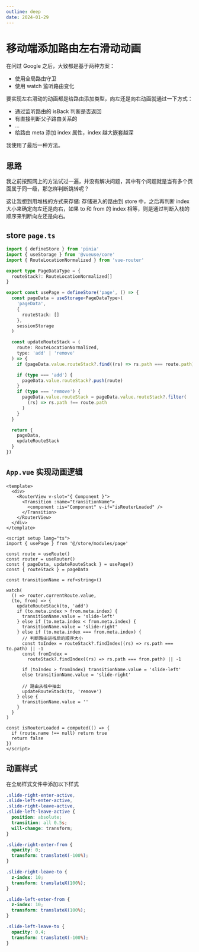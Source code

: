 ```yaml
---
outline: deep
date: 2024-01-29
---
```


# 移动端添加路由左右滑动动画

在问过 Google 之后，大致都是基于两种方案：

- 使用全局路由守卫
- 使用 watch 监听路由变化

要实现左右滑动的动画都是给路由添加类型，向左还是向右动画就通过一下方式：

- 通过监听路由的 isBack 判断是否返回
- 有直接判断父子路由关系的
- ...
- 给路由 meta 添加 index 属性，index 越大嵌套越深

我使用了最后一种方法。

## 思路

我之前按照网上的方法试过一遍，并没有解决问题，其中有个问题就是当有多个页面属于同一级，那怎样判断跳转呢？

这让我想到用堆栈的方式来存储: 存储进入的路由到 store 中，之后再判断 index 大小来确定向左还是向右，如果 to 和 from 的 index 相等，则是通过判断入栈的顺序来判断向左还是向右。

## store `page.ts`

```ts
import { defineStore } from 'pinia'
import { useStorage } from '@vueuse/core'
import { RouteLocationNormalized } from 'vue-router'

export type PageDataType = {
  routeStack?: RouteLocationNormalized[]
}

export const usePage = defineStore('page', () => {
  const pageData = useStorage<PageDataType>(
    'pageData',
    {
      routeStack: []
    },
    sessionStorage
  )

  const updateRouteStack = (
    route: RouteLocationNormalized,
    type: 'add' | 'remove'
  ) => {
    if (pageData.value.routeStack?.find((rs) => rs.path === route.path)) return

    if (type === 'add') {
      pageData.value.routeStack?.push(route)
    }
    if (type === 'remove') {
      pageData.value.routeStack = pageData.value.routeStack?.filter(
        (rs) => rs.path !== route.path
      )
    }
  }

  return {
    pageData,
    updateRouteStack
  }
})
```

## `App.vue` 实现动画逻辑

```vue
<template>
  <div>
    <RouterView v-slot="{ Component }">
      <Transition :name="transitionName">
        <component :is="Component" v-if="isRouterLoaded" />
      </Transition>
    </RouterView>
  </div>
</template>

<script setup lang="ts">
import { usePage } from '@/store/modules/page'

const route = useRoute()
const router = useRouter()
const { pageData, updateRouteStack } = usePage()
const { routeStack } = pageData

const transitionName = ref<string>()

watch(
  () => router.currentRoute.value,
  (to, from) => {
    updateRouteStack(to, 'add')
    if (to.meta.index > from.meta.index) {
      transitionName.value = 'slide-left'
    } else if (to.meta.index < from.meta.index) {
      transitionName.value = 'slide-right'
    } else if (to.meta.index === from.meta.index) {
      // 判断路由进栈后的顺序大小
      const toIndex = routeStack?.findIndex((rs) => rs.path === to.path) || -1
      const fromIndex =
        routeStack?.findIndex((rs) => rs.path === from.path) || -1

      if (toIndex > fromIndex) transitionName.value = 'slide-left'
      else transitionName.value = 'slide-right'

      // 路由从栈中抽出
      updateRouteStack(to, 'remove')
    } else {
      transitionName.value = ''
    }
  }
)

const isRouterLoaded = computed(() => {
  if (route.name !== null) return true
  return false
})
</script>
```

## 动画样式

在全局样式文件中添加以下样式

```scss
.slide-right-enter-active,
.slide-left-enter-active,
.slide-right-leave-active,
.slide-left-leave-active {
  position: absolute;
  transition: all 0.5s;
  will-change: transform;
}

.slide-right-enter-from {
  opacity: 0;
  transform: translateX(-100%);
}

.slide-right-leave-to {
  z-index: 10;
  transform: translateX(100%);
}

.slide-left-enter-from {
  z-index: 10;
  transform: translateX(100%);
}

.slide-left-leave-to {
  opacity: 0.4;
  transform: translateX(-100%);
}
```
